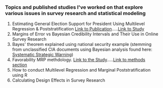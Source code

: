 ### Topics and published studies I've worked on that explore various issues in survey research and statistical modeling

1. Estimating General Election Support for President Using Multilevel Regression & Poststratification [Link to Publication](https://morningconsult.com/presidential-election-2016-electoral-college-projection/).....[Link to Study](https://morningconsult.com/wp-content/uploads/2016/04/MRP_whitepaper-5-1.pdf)
2. Margins of Error vs Bayesian Credibility Intervals and Their Use in Online Survey Research
3. Bayes' theorem explained using national security example (stemming from unclassified CIA documents using Bayesian analysis found here:  [Systematic Strategic Warning](https://www.cia.gov/library/center-for-the-study-of-intelligence/kent-csi/vol16no2/html/v16i2a03p_0001.htm))
4. Favorability MRP methdology.  [Link to the Study](https://morningconsult.com/trump-clinton-unpopular/).....[Link to methods section](https://morningconsult.com/wp-content/uploads/2016/06/MRP_Favorability_Methodology.pdf)
5.  How to conduct Multilevel Regression and Marginal Poststratification using R
6.  Calculating Design Effects in Survey Research

